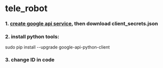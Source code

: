 # tele_robot

### 1. [create google api service](https://developers.google.com/analytics/devguides/config/mgmt/v3/quickstart/web-php?hl=zh-cn), then download client_secrets.json

### 2. install python tools:

sudo pip install --upgrade google-api-python-client

### 3. change ID in code
